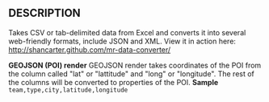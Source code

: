## DESCRIPTION

Takes CSV or tab-delimited data from Excel and converts it into several web-friendly formats, include JSON and XML.
View it in action here: http://shancarter.github.com/mr-data-converter/

__GEOJSON (POI) render__
GEOJSON render takes coordinates of the POI from the column called "lat" or "lattitude" and "long" or "longitude". The rest of the columns will be converted to properties of the POI.
__Sample__
`team,type,city,latitude,longitude`